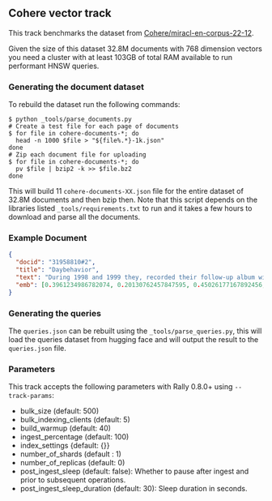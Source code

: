 ## Cohere vector track

This track benchmarks the dataset from [Cohere/miracl-en-corpus-22-12](https://huggingface.co/datasets/Cohere/miracl-en-corpus-22-12).

Given the size of this dataset 32.8M documents with 768 dimension vectors you
need a cluster with at least 103GB of total RAM available to run performant HNSW queries.

### Generating the document dataset

To rebuild the dataset run the following commands:

```shell
$ python _tools/parse_documents.py
# Create a test file for each page of documents
$ for file in cohere-documents-*; do
  head -n 1000 $file > "${file%.*}-1k.json"
done
# Zip each document file for uploading
$ for file in cohere-documents-*; do
  pv $file | bzip2 -k >> $file.bz2
done
```

This will build 11 `cohere-documents-XX.json` file for the entire dataset of 32.8M documents and then bzip then. Note that this script depends on the libraries listed `_tools/requirements.txt` to run and it takes a few hours to download and parse all the documents.
### Example Document

```json
{
  "docid": "31958810#2",
  "title": "Daybehavior",
  "text": "During 1998 and 1999 they, recorded their follow-up album with Kevin Petri, engineer on Massive Attack's debut album \"Blue Lines\" (1991). NONS, dealing with financial problems, went into bankruptcy 99 and the album was locked from being released. The band in despair decided to take a break and Arell moved to Thailand.",
  "emb": [0.3961234986782074, 0.20130762457847595, 0.45026177167892456, ...]
}
```

### Generating the queries

The `queries.json` can be rebuilt using the `_tools/parse_queries.py`, this will load the queries dataset from hugging face and will output the result to the `queries.json` file.

### Parameters

This track accepts the following parameters with Rally 0.8.0+ using `--track-params`:

 - bulk_size (default: 500)
 - bulk_indexing_clients (default: 5)
 - build_warmup (default: 40)
 - ingest_percentage (default: 100)
 - index_settings {default: {}}
 - number_of_shards (default : 1)
 - number_of_replicas (default: 0)
 - post_ingest_sleep (default: false): Whether to pause after ingest and prior to subsequent operations.
 - post_ingest_sleep_duration (default: 30): Sleep duration in seconds.
